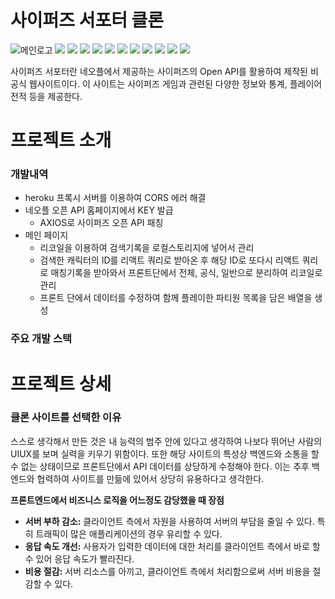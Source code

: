 # 사이퍼즈 서포터 클론
![메인로고](https://github.com/user-attachments/assets/47fd8890-eda9-4a63-82d2-db77d9d2bfcd)
<img src="https://img.shields.io/badge/VITE-646CFF?style=for-the-badge&logo=vite&logoColor=white">
<img src="https://img.shields.io/badge/NODE.JS-5FA04E?style=for-the-badge&logo=nodedotjs&logoColor=white">
<img src="https://img.shields.io/badge/TYPESCRIPT-3178C6?style=for-the-badge&logo=typescript&logoColor=white">
<img src="https://img.shields.io/badge/REACT-61DAFB?style=for-the-badge&logo=react&logoColor=white">
<img src="https://img.shields.io/badge/REACT QUERY-FF4154?style=for-the-badge&logo=reactquery&logoColor=white">
<img src="https://img.shields.io/badge/AXIOS-5A29E4?style=for-the-badge&logo=axios&logoColor=white">
<img src="https://img.shields.io/badge/RECOIL-3578E5?style=for-the-badge&logo=recoil&logoColor=white">
<img src="https://img.shields.io/badge/REACT ROUTER-CA4245?style=for-the-badge&logo=reactrouter&logoColor=white">
<img src="https://img.shields.io/badge/REACT HOOK FORM-EC5990?style=for-the-badge&logo=reacthookform&logoColor=white">
<img src="https://img.shields.io/badge/TAILWINDCSS-06B6D4?style=for-the-badge&logo=tailwindcss&logoColor=white">
<img src="https://img.shields.io/badge/SKELETON-166BFF?style=for-the-badge&logo=keystone&logoColor=white">

사이퍼즈 서포터란 네오플에서 제공하는 사이퍼즈의 Open API를 활용하여 제작된 비공식 웹사이트이다.
이 사이트는 사이퍼즈 게임과 관련된 다양한 정보와 통계, 플레이어 전적 등을 제공한다.

# 프로젝트 소개
### 개발내역
- heroku 프록시 서버를 이용하여 CORS 에러 해결
 - 네오플 오픈 API 홈페이지에서 KEY 발급
   - AXIOS로 사이퍼즈 오픈 API 패칭
 - 메인 페이지
   - 리코일을 이용하여 검색기록을 로컬스토리지에 넣어서 관리
   - 검색한 캐릭터의 ID를 리액트 쿼리로 받아온 후 해당 ID로 또다시 리액트 쿼리로 매칭기록을 받아와서 프론트단에서 전체, 공식, 일반으로 분리하여 리코일로 관리
   - 프론트 단에서 데이터를 수정하여 함께 플레이한 파티원 목록을 담은 배열을 생성
### 주요 개발 스택

# 프로젝트 상세
### 클론 사이트를 선택한 이유
스스로 생각해서 만든 것은 내 능력의 범주 안에 있다고 생각하여 나보다 뛰어난 사람의 UIUX를 보며 실력을 키우기 위함이다.
또한 해당 사이트의 특성상 백엔드와 소통을 할 수 없는 상태이므로 프론트단에서 API 데이터를 상당하게 수정해야 한다.
이는 추후 백엔드와 협력하여 사이트를 만듦에 있어서 상당히 유용하다고 생각한다.

__프론트엔드에서 비즈니스 로직을 어느정도 감당했을 때 장점__
 - __서버 부하 감소:__ 
클라이언트 측에서 자원을 사용하여 서버의 부담을 줄일 수 있다. 특히 트래픽이 많은 애플리케이션의 경우 유리할 수 있다.
 - __응답 속도 개선:__ 
사용자가 입력한 데이터에 대한 처리를 클라이언트 측에서 바로 할 수 있어 응답 속도가 빨라진다.
 - __비용 절감:__ 
서버 리소스를 아끼고, 클라이언트 측에서 처리함으로써 서버 비용을 절감할 수 있다.
